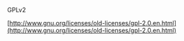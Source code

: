 GPLv2

[http://www.gnu.org/licenses/old-licenses/gpl-2.0.en.html](http://www.gnu.org/licenses/old-licenses/gpl-2.0.en.html)

